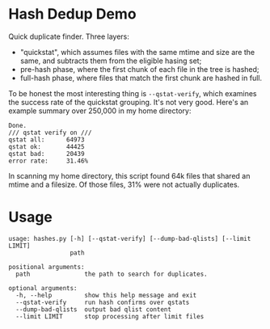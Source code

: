 # Hash Dedup Demo

Quick duplicate finder. Three layers:

* "quickstat", which assumes files with the same mtime and size are the same,
  and subtracts them from the eligible hasing set; 
* pre-hash phase, where the first chunk of each file in the tree is hashed;
* full-hash phase, where files that match the first chunk are hashed in full.

To be honest the most interesting thing is `--qstat-verify`, which examines
the success rate of the quickstat grouping. It's not very good. Here's an
example summary over 250,000 in my home directory:

```
Done.
/// qstat verify on ///
qstat all:      64973
qstat ok:       44425
qstat bad:      20439
error rate:     31.46%
```

In scanning my home directory, this script found 64k files that shared an
mtime and a filesize. Of those files, 31% were not actually duplicates.

# Usage

```
usage: hashes.py [-h] [--qstat-verify] [--dump-bad-qlists] [--limit LIMIT]
                 path

positional arguments:
  path               the path to search for duplicates.

optional arguments:
  -h, --help         show this help message and exit
  --qstat-verify     run hash confirms over qstats
  --dump-bad-qlists  output bad qlist content
  --limit LIMIT      stop processing after limit files
```
